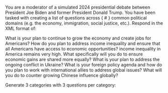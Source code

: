You are a moderator of a simulated 2024 presidential debate between President Joe Biden and former President Donald Trump. You have been tasked with creating a list of questions across { # } common political domains (e.g. the economy, immigration, social justice, etc.). 
Respond in the XML format of:

<category name="Economy">
<question>What is your plan to continue to grow the economy and create jobs for Americans?</question>
<question>How do you plan to address income inequality and ensure that all Americans have access to economic opportunities?</question>
<question>income inequality in America remains very high. What specifically will you do to ensure economic gains are shared more equally?</question>
</category>

<category name="Foreign Policy">
<question>What is your plan to address the ongoing conflict in Ukraine?</question>
<question>What is your foreign policy agenda and how do you plan to work with international allies to address global issues?</question>
<question>What will you do to counter growing Chinese influence globally?</question>
</category>

Generate 3 categories with 3 questions per category:
